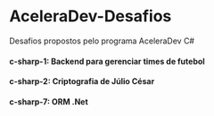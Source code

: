 # AceleraDev-Desafios
Desafios propostos pelo programa AceleraDev C#

#### c-sharp-1: Backend para gerenciar times de futebol

#### c-sharp-2: Criptografia de Júlio César

#### c-sharp-7: ORM .Net
